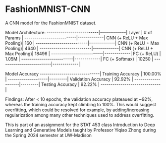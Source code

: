 # FashionMNIST-CNN
A CNN model for the FashionMNIST dataset.

Model Architecture:
--------------------------|-------------|
Layer                     | # of Params |
--------------------------|-------------|
CNN (+ ReLU + Max Pooling)|     160     |
--------------------------|-------------|
CNN (+ ReLU + Max Pooling)|    4640     |
--------------------------|-------------|
CNN (+ ReLU + Max Pooling)|    18496    |
--------------------------|-------------|
FC (+ ReLU)               |    1.05M    |
--------------------------|-------------|
FC (+ Softmax)            |    10250    |
--------------------------|-------------|

Model Accuracy
------------------------------|
Training Accuracy   | 100.00% |
--------------------|---------|
Validation Accuracy | 92.92%  |
--------------------|---------|
Testing Accuracy    | 92.22%  |
------------------------------|

Findings: After < 10 epochs, the validation accuracy plateaued at ~92%, whereas the training accuracy kept climbing to 100%. This would suggest overfitting, which could be resolved for example, by adding/increasing regularization among many other techniques used to address overfitting.



This is part of an assignment for the STAT 453 class Introduction to Deep Learning and Generative Models taught by Professor Yiqiao Zhong during the Spring 2024 semester at UW-Madison

